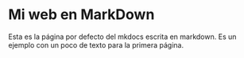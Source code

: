 # Mi web en MarkDown

Esta es la página por defecto del mkdocs escrita en markdown.
Es un ejemplo con un poco de texto para la primera página.

